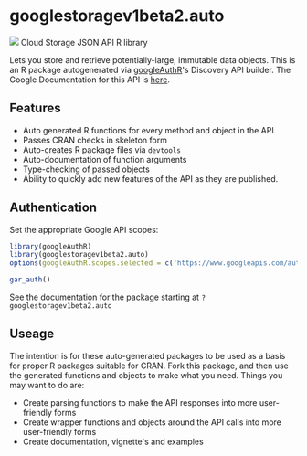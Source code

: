 # googlestoragev1beta2.auto
![](https://www.google.com/images/icons/product/cloud_storage-32.png)
Cloud Storage JSON API R library

Lets you store and retrieve potentially-large, immutable data objects.
This is an R package autogenerated via [googleAuthR](http://code.markedmondson.me/googleAuthR)'s Discovery API builder. 
The Google Documentation for this API is [here](https://developers.google.com/storage/docs/json_api/).

## Features 
 * Auto generated R functions for every method and object in the API
 * Passes CRAN checks in skeleton form
 * Auto-creates R package files via `devtools`
 * Auto-documentation of function arguments
 * Type-checking of passed objects
 * Ability to quickly add new features of the API as they are published.

## Authentication
Set the appropriate Google API scopes:

```r
library(googleAuthR)
library(googlestoragev1beta2.auto)
options(googleAuthR.scopes.selected = c('https://www.googleapis.com/auth/devstorage.full_control', 'https://www.googleapis.com/auth/devstorage.read_only', 'https://www.googleapis.com/auth/devstorage.read_write'))

gar_auth()
```
 See the documentation for the package starting at `?googlestoragev1beta2.auto`
## Useage
The intention is for these auto-generated packages to be used as a basis for proper R packages suitable for CRAN.
Fork this package, and then use the generated functions and objects to make what you need.
Things you may want to do are:
* Create parsing functions to make the API responses into more user-friendly forms
* Create wrapper functions and objects around the API calls into more user-friendly forms
* Create documentation, vignette's and examples

